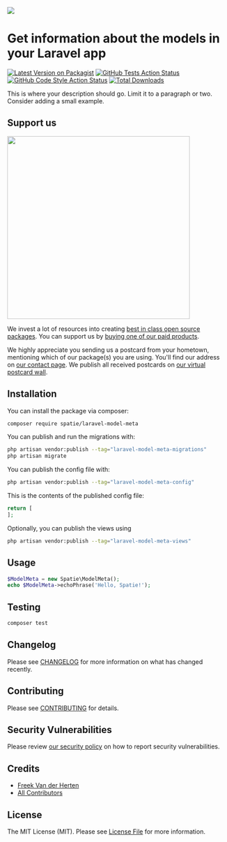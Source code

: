 
[<img src="https://github-ads.s3.eu-central-1.amazonaws.com/support-ukraine.svg?t=1" />](https://supportukrainenow.org)

# Get information about the models in your Laravel app

[![Latest Version on Packagist](https://img.shields.io/packagist/v/spatie/laravel-model-meta.svg?style=flat-square)](https://packagist.org/packages/spatie/laravel-model-meta)
[![GitHub Tests Action Status](https://img.shields.io/github/workflow/status/spatie/laravel-model-meta/run-tests?label=tests)](https://github.com/spatie/laravel-model-meta/actions?query=workflow%3Arun-tests+branch%3Amain)
[![GitHub Code Style Action Status](https://img.shields.io/github/workflow/status/spatie/laravel-model-meta/Fix%20PHP%20code%20style%20issues?label=code%20style)](https://github.com/spatie/laravel-model-meta/actions?query=workflow%3A"Fix+PHP+code+style+issues"+branch%3Amain)
[![Total Downloads](https://img.shields.io/packagist/dt/spatie/laravel-model-meta.svg?style=flat-square)](https://packagist.org/packages/spatie/laravel-model-meta)

This is where your description should go. Limit it to a paragraph or two. Consider adding a small example.

## Support us

[<img src="https://github-ads.s3.eu-central-1.amazonaws.com/laravel-model-meta.jpg?t=1" width="419px" />](https://spatie.be/github-ad-click/laravel-model-meta)

We invest a lot of resources into creating [best in class open source packages](https://spatie.be/open-source). You can support us by [buying one of our paid products](https://spatie.be/open-source/support-us).

We highly appreciate you sending us a postcard from your hometown, mentioning which of our package(s) you are using. You'll find our address on [our contact page](https://spatie.be/about-us). We publish all received postcards on [our virtual postcard wall](https://spatie.be/open-source/postcards).

## Installation

You can install the package via composer:

```bash
composer require spatie/laravel-model-meta
```

You can publish and run the migrations with:

```bash
php artisan vendor:publish --tag="laravel-model-meta-migrations"
php artisan migrate
```

You can publish the config file with:

```bash
php artisan vendor:publish --tag="laravel-model-meta-config"
```

This is the contents of the published config file:

```php
return [
];
```

Optionally, you can publish the views using

```bash
php artisan vendor:publish --tag="laravel-model-meta-views"
```

## Usage

```php
$ModelMeta = new Spatie\ModelMeta();
echo $ModelMeta->echoPhrase('Hello, Spatie!');
```

## Testing

```bash
composer test
```

## Changelog

Please see [CHANGELOG](CHANGELOG.md) for more information on what has changed recently.

## Contributing

Please see [CONTRIBUTING](https://github.com/freekmurze/.github/blob/main/CONTRIBUTING.md) for details.

## Security Vulnerabilities

Please review [our security policy](../../security/policy) on how to report security vulnerabilities.

## Credits

- [Freek Van der Herten](https://github.com/freekmurze)
- [All Contributors](../../contributors)

## License

The MIT License (MIT). Please see [License File](LICENSE.md) for more information.
